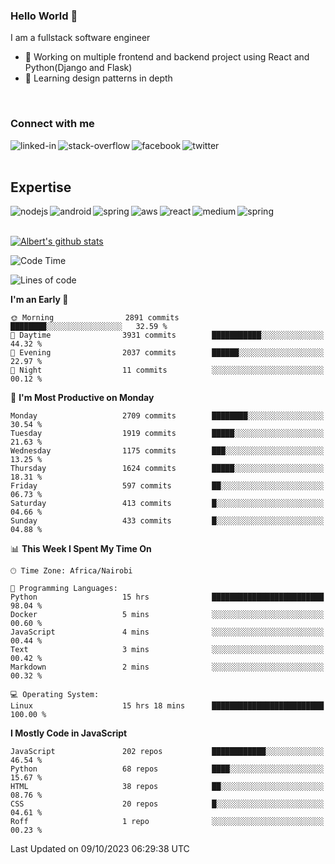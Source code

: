 

### Hello World 👋
I am a fullstack software engineer
- 🔭 Working on multiple frontend and backend project using React and Python(Django and Flask)
- 🌱 Learning design patterns in depth

<br>

### Connect with me

[<img align="left" alt="linked-in" src="https://img.shields.io/badge/linkedin-%230077B5.svg?&style=for-the-badge&logo=linkedin&logoColor=white" />](https://www.linkedin.com/in/albert-byrone/)

<!-- [<img align="left" alt="medium" src="https://img.shields.io/badge/medium-%2312100E.svg?&style=for-the-badge&logo=medium&logoColor=white" />](https://56faisal.medium.com/) -->

[<img align="left" alt="stack-overflow" src="https://img.shields.io/badge/stack%20overflow-FE7A16?logo=stack-overflow&logoColor=white&style=for-the-badge" />](https://stackoverflow.com/users/11916317/albert-byrone)

[<img align="left" alt="facebook" src="https://img.shields.io/badge/facebook-%231877F2.svg?&style=for-the-badge&logo=facebook&logoColor=white" />](https://web.facebook.com/albert.byrone.1/)

[<img align="left" alt="twitter" src="https://img.shields.io/badge/twitter-%231DA1F2.svg?&style=for-the-badge&logo=twitter&logoColor=white" />](https://twitter.com/byrone_albert)

<br>

<br>

## Expertise
<img align="left" alt="nodejs" src="https://img.shields.io/badge/python%20-%2343853D.svg?&style=for-the-badge&logo=node.js&logoColor=white" />
<img align="left" alt="android" src="https://img.shields.io/badge/Flask-3DDC84?logo=android&logoColor=white&style=for-the-badge" />
<img align="left" alt="spring" src="https://img.shields.io/badge/drf%20-%236DB33F.svg?&style=for-the-badge&logo=spring&logoColor=white" />
<img align="left" alt="aws" src="https://img.shields.io/badge/django%20AWS-%23232F3E?logo=amazon-aws&logoColor=white&style=for-the-badge" />
<img align="left" alt="react" src="https://img.shields.io/badge/react%20-%2320232a.svg?&style=for-the-badge&logo=react&logoColor=%2361DAFB" />
<img align="left" alt="medium" src="https://img.shields.io/badge/Angular-%23316192.svg?&style=for-the-badge&logo=postgresql&logoColor=white" />
<img align="left" alt="spring" src="https://img.shields.io/badge/Javascript%20-%236DB33F.svg?&style=for-the-badge&logo=spring&logoColor=white" />
<br>
<br>


[![Albert's github stats](https://github-readme-stats.vercel.app/api?username=Albert-Byrone&count_private=true&show_icons=true&theme=radical&hide_rank=false)](https://github.com/anuraghazra/github-readme-stats)

<!-- [![Top Langs](https://github-readme-stats.vercel.app/api/top-langs/?username=Albert-Byrone&layout=compact)](https://github.com/anuraghazra/github-readme-stats) -->

<!--
**Albert-Byrone/Albert-Byrone** is a ✨ _special_ ✨ repository because its `README.md` (this file) appears on your GitHub profile.

Here are some ideas to get you started:

- 🔭 I’m currently working on ...
- 🌱 I’m currently learning ...
- 👯 I’m looking to collaborate on ...
- 🤔 I’m looking for help with ...
- 💬 Ask me about ...
- 📫 How to reach me: ...
- 😄 Pronouns: ...
- ⚡ Fun fact: ...
-->


<!--START_SECTION:waka-->
![Code Time](http://img.shields.io/badge/Code%20Time-713%20hrs%2053%20mins-blue)

![Lines of code](https://img.shields.io/badge/From%20Hello%20World%20I%27ve%20Written-62.6%20million%20lines%20of%20code-blue)

**I'm an Early 🐤** 

```text
🌞 Morning                2891 commits        ████████░░░░░░░░░░░░░░░░░   32.59 % 
🌆 Daytime                3931 commits        ███████████░░░░░░░░░░░░░░   44.32 % 
🌃 Evening                2037 commits        ██████░░░░░░░░░░░░░░░░░░░   22.97 % 
🌙 Night                  11 commits          ░░░░░░░░░░░░░░░░░░░░░░░░░   00.12 % 
```
📅 **I'm Most Productive on Monday** 

```text
Monday                   2709 commits        ████████░░░░░░░░░░░░░░░░░   30.54 % 
Tuesday                  1919 commits        █████░░░░░░░░░░░░░░░░░░░░   21.63 % 
Wednesday                1175 commits        ███░░░░░░░░░░░░░░░░░░░░░░   13.25 % 
Thursday                 1624 commits        █████░░░░░░░░░░░░░░░░░░░░   18.31 % 
Friday                   597 commits         ██░░░░░░░░░░░░░░░░░░░░░░░   06.73 % 
Saturday                 413 commits         █░░░░░░░░░░░░░░░░░░░░░░░░   04.66 % 
Sunday                   433 commits         █░░░░░░░░░░░░░░░░░░░░░░░░   04.88 % 
```


📊 **This Week I Spent My Time On** 

```text
🕑︎ Time Zone: Africa/Nairobi

💬 Programming Languages: 
Python                   15 hrs              █████████████████████████   98.04 % 
Docker                   5 mins              ░░░░░░░░░░░░░░░░░░░░░░░░░   00.60 % 
JavaScript               4 mins              ░░░░░░░░░░░░░░░░░░░░░░░░░   00.44 % 
Text                     3 mins              ░░░░░░░░░░░░░░░░░░░░░░░░░   00.42 % 
Markdown                 2 mins              ░░░░░░░░░░░░░░░░░░░░░░░░░   00.32 % 

💻 Operating System: 
Linux                    15 hrs 18 mins      █████████████████████████   100.00 % 
```

**I Mostly Code in JavaScript** 

```text
JavaScript               202 repos           ████████████░░░░░░░░░░░░░   46.54 % 
Python                   68 repos            ████░░░░░░░░░░░░░░░░░░░░░   15.67 % 
HTML                     38 repos            ██░░░░░░░░░░░░░░░░░░░░░░░   08.76 % 
CSS                      20 repos            █░░░░░░░░░░░░░░░░░░░░░░░░   04.61 % 
Roff                     1 repo              ░░░░░░░░░░░░░░░░░░░░░░░░░   00.23 % 
```




 Last Updated on 09/10/2023 06:29:38 UTC
<!--END_SECTION:waka-->
